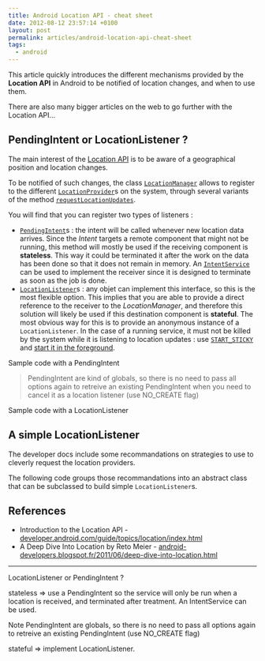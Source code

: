 ```yaml
---
title: Android Location API - cheat sheet
date: 2012-08-12 23:57:14 +0100
layout: post
permalink: articles/android-location-api-cheat-sheet
tags:
  - android
---
```


This article quickly introduces the different mechanisms provided by the **Location API** in Android to be notified of location changes, and when to use them.

There are also many bigger articles on the web to go further with the Location API...


## PendingIntent or LocationListener ?

The main interest of the [Location API](http://developer.android.com/guide/topics/location/index.html) is to be aware of a geographical position and location changes.

To be notified of such changes, the class [`LocationManager`](http://developer.android.com/reference/android/location/LocationManager.html) allows to register to the different [`LocationProvider`](http://developer.android.com/reference/android/location/LocationProvider.html)s on the system, through several variants of the method [`requestLocationUpdates`](http://developer.android.com/reference/android/location/LocationManager.html#requestLocationUpdates%28long,%20float,%20android.location.Criteria,%20android.app.PendingIntent%29).

You will find that you can register two types of listeners :

- [`PendingIntent`](http://developer.android.com/reference/android/app/PendingIntent.html)s : the intent will be called whenever new location data arrives. Since the *Intent* targets a remote component that might not be running, this method will mostly be used if the receiving component is **stateless**. This way it could be terminated it after the work on the data has been done so that it does not remain in memory. An [`IntentService`](http://developer.android.com/reference/android/app/IntentService.html) can be used to implement the receiver since it is designed to terminate as soon as the job is done.
- [`LocationListener`](http://developer.android.com/reference/android/location/LocationListener.html)s : any objet can implement this interface, so this is the most flexible option. This implies that you are able to provide a direct reference to the receiver to the *LocationManager*, and therefore this solution will likely be used if this destination component is **stateful**. The most obvious way for this is to provide an anonymous instance of a `LocationListener`. In the case of a running service, it must not be killed by the system while it is listening to location updates : use [`START_STICKY`](http://developer.android.com/reference/android/app/Service.html#START_STICKY) and [start it in the foreground](http://developer.android.com/guide/components/services.html#Foreground).

Sample code with a PendingIntent

> PendingIntent are kind of globals, so there is no need to pass all options again to retreive an existing PendingIntent when you need to cancel it as a location listener (use NO_CREATE flag)


Sample code with a LocationListener


## A simple LocationListener

The developer docs include some recommandations on strategies to use to cleverly request the location providers.

The following code groups those recommandations into an abstract class that can be subclassed to build simple `LocationListener`s.


## References

- Introduction to the Location API - [developer.android.com/guide/topics/location/index.html](http://developer.android.com/guide/topics/location/index.html)
- A Deep Dive Into Location by Reto Meier - [android-developers.blogspot.fr/2011/06/deep-dive-into-location.html](http://android-developers.blogspot.fr/2011/06/deep-dive-into-location.html)

---

LocationListener or PendingIntent ?

stateless => use a PendingIntent so the service will only be run when a location is received, and terminated after treatment. An IntentService can be used.

Note PendingIntent are globals, so there is no need to pass all options again to retreive an existing PendingIntent (use NO_CREATE flag)

stateful => implement LocationListener.
